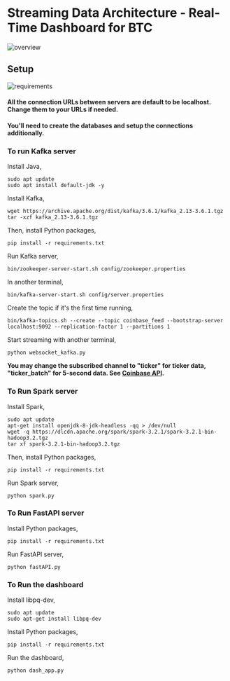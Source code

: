 # Streaming Data Architecture - Real-Time Dashboard for BTC
![overview](https://github.com/T-H-Chung/pyspark-data-dashboard/assets/111836220/0eeaaa3f-fa55-482f-8200-20226a32eff8)

## Setup
![requirements](https://img.shields.io/badge/Python->3.10.12-3480eb.svg?longCache=true&style=flat&logo=python)
#### All the connection URLs between servers are default to be localhost. Change them to your URLs if needed.
#### You'll need to create the databases and setup the connections additionally.

### To run Kafka server
Install Java,
```
sudo apt update
sudo apt install default-jdk -y
```
Install Kafka,
```
wget https://archive.apache.org/dist/kafka/3.6.1/kafka_2.13-3.6.1.tgz
tar -xzf kafka_2.13-3.6.1.tgz
```
Then, install Python packages,
```
pip install -r requirements.txt
```
Run Kafka server,
```
bin/zookeeper-server-start.sh config/zookeeper.properties
```
In another terminal,
```
bin/kafka-server-start.sh config/server.properties
```
Create the topic if it's the first time running,
```
bin/kafka-topics.sh --create --topic coinbase_feed --bootstrap-server localhost:9092 --replication-factor 1 --partitions 1
```
Start streaming with another terminal,
```
python websocket_kafka.py
```
**You may change the subscribed channel to "ticker" for ticker data, "ticker_batch" for 5-second data. See [Coinbase API](https://docs.cdp.coinbase.com/exchange/docs/websocket-overview/).**

### To Run Spark server
Install Spark,
```
sudo apt update
apt-get install openjdk-8-jdk-headless -qq > /dev/null
wget -q https://dlcdn.apache.org/spark/spark-3.2.1/spark-3.2.1-bin-hadoop3.2.tgz
tar xf spark-3.2.1-bin-hadoop3.2.tgz
```
Then, install Python packages,
```
pip install -r requirements.txt
```
Run Spark server,
```
python spark.py
```

### To Run FastAPI server
Install Python packages,
```
pip install -r requirements.txt
```
Run FastAPI server,
```
python fastAPI.py
```

### To Run the dashboard
Install libpq-dev,
```
sudo apt update
sudo apt-get install libpq-dev
```
Install Python packages,
```
pip install -r requirements.txt
```
Run the dashboard,
```
python dash_app.py
```

